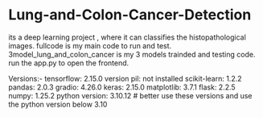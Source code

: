 # Lung-and-Colon-Cancer-Detection
its a deep learning project , where it can classifies the histopathological images.
fullcode is my main code to run and test.
3model_lung_and_colon_cancer is my 3 models trainded and testing code.
run the app.py to open the frontend.



Versions:- 
tensorflow: 2.15.0 version
pil: not installed 
scikit-learn: 1.2.2
pandas: 2.0.3
gradio: 4.26.0
keras: 2.15.0
matplotlib: 3.7.1
flask: 2.2.5
numpy: 1.25.2
python version: 3.10.12                   # better use these versions and use the python version below 3.10 
